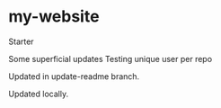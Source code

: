 # my-website
Starter

Some superficial updates
Testing unique user per repo

Updated in update-readme branch.

Updated locally.